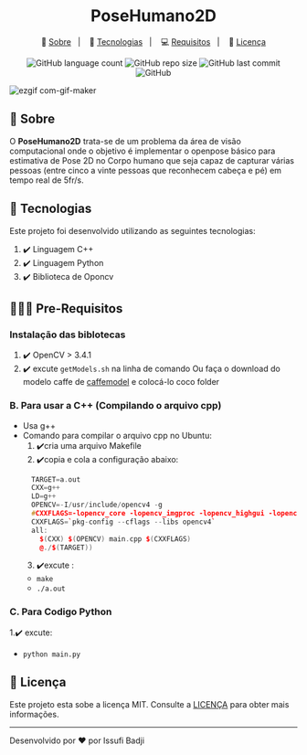 <h1 align="center" color="yellow">
  PoseHumano2D
</h1>

<p align="center">
🤩 <a href="#book-sobre">Sobre</a>&nbsp;&nbsp;&nbsp;|&nbsp;&nbsp;&nbsp;
🚀  <a href="#rocket-tecnologias">Tecnologias</a>&nbsp;&nbsp;&nbsp;|&nbsp;&nbsp;&nbsp;
💻  <a href="#Pre-Requisitos">Requisitos</a>&nbsp;&nbsp;&nbsp;|&nbsp;&nbsp;&nbsp;
📝  <a href="#memo-licença">Licença</a>
</p>

<p align="center">
   
 <img alt="GitHub language count" src="https://img.shields.io/github/languages/count/issufibadji/PoseHumano?style=flat-square">

 <img alt="GitHub repo size" src="https://img.shields.io/github/repo-size/issufibadji/PoseHumano?style=flat-square">

 <img alt="GitHub last commit" src="https://img.shields.io/github/last-commit/issufibadji/PoseHumano?style=flat-square">

 <img alt="GitHub" src="https://img.shields.io/github/license/issufibadji/PoseHumano?style=flat-square">
</p>

   ![ezgif com-gif-maker](https://user-images.githubusercontent.com/45535344/180133435-f00b1ffc-f2da-4f6c-ac22-083ae4b2a270.gif)

## :book: Sobre
O **PoseHumano2D**
 trata-se de um problema da área de visão computacional onde o objetivo é implementar o
openpose básico para estimativa de Pose 2D no Corpo humano que seja capaz de capturar várias pessoas
(entre cinco a vinte pessoas que reconhecem cabeça e pé) em tempo real de 5fr/s.
<!-- ❌✔️ -->

## :rocket: Tecnologias
Este projeto foi desenvolvido utilizando as seguintes tecnologias:
1. ✔️ Linguagem  C++
2. ✔️ Linguagem Python
3. ✔️ Biblioteca de Oponcv
 
## 🧑🏻‍💻 Pre-Requisitos 
  ### Instalação das biblotecas
  1. ✔️ OpenCV > 3.4.1
  2. ✔️ excute `getModels.sh` na linha de comando Ou faça o download do modelo caffe de [caffemodel](http://posefs1.perception.cs.cmu.edu/Users/ZheCao/pose_iter_440000.caffemodel) e colocá-lo coco folder

### B. Para usar a C++ (Compilando o arquivo cpp)
 
- Usa g++
- Comando para compilar o arquivo cpp no ​​Ubuntu:
  1. ✔️cria uma arquivo Makefile
  2. ✔️copia e cola a configuração abaixo:
  ```c++
    TARGET=a.out
    CXX=g++
    LD=g++
    OPENCV=-I/usr/include/opencv4 -g
    #CXXFLAGS=-lopencv_core -lopencv_imgproc -lopencv_highgui -lopencv_imgcodecs -lopencv_objdetect -lopencv_features2d -std=c++11
    CXXFLAGS=`pkg-config --cflags --libs opencv4`
    all:
      $(CXX) $(OPENCV) main.cpp $(CXXFLAGS)
      @./$(TARGET))
  ```
  3. ✔️excute :
  - `make`
  - `./a.out`


### C. Para Codigo Python
 1.✔️ excute: 
- `python main.py` 
 
 ## :memo: Licença
Este projeto esta sobe a licença MIT. Consulte a [LICENÇA](https://github.com/issufibadji/profileissufibadji/blob/master/LINCENSE) para obter mais informações.

---

Desenvolvido por :heart: por Issufi Badji

